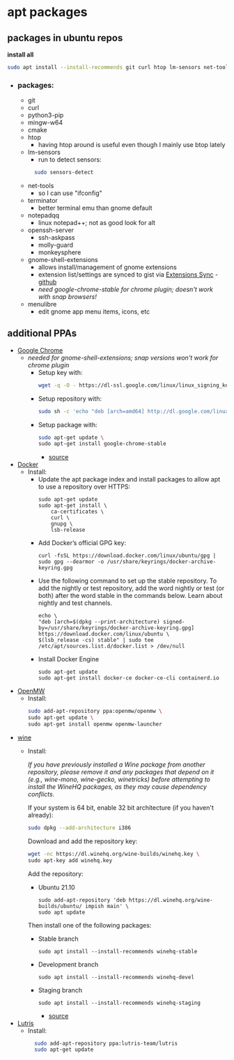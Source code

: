 # apt packages
  ## packages in ubuntu repos
  **install all**
  ``` bash
  sudo apt install --install-recommends git curl htop lm-sensors net-tools terminator gnome-shell-extensions
  ```
- ### packages: 
  - git
  - curl
  - python3-pip
  - mingw-w64
  - cmake
  - htop
    - having htop around is useful even though I mainly use btop lately
  - lm-sensors
    -  run to detect sensors:
      ``` bash
        sudo sensors-detect
      ```
  - net-tools
    - so I can use "ifconfig" 
  - terminator
    - better terminal emu than gnome default
  - notepadqq
    - linux notepad++; not as good look for alt
  - openssh-server
    -  ssh-askpass
    -  molly-guard
    -  monkeysphere
  - gnome-shell-extensions
    - allows install/management of gnome extensions
    - extension list/settings are synced to gist via [Extensions Sync](https://extensions.gnome.org/extension/1486/extensions-sync/) - [github](https://github.com/oae/gnome-shell-extensions-sync)
    - *need google-chrome-stable for chrome plugin; doesn't work with snap browsers!*
  - menulibre
    - edit gnome app menu items, icons, etc



 ## additional PPAs 
  - [Google Chrome](google.com/chrome)
    - *needed for gnome-shell-extensions; snap versions won't work for chrome plugin*
      - Setup key with:
        ``` bash
        wget -q -O - https://dl-ssl.google.com/linux/linux_signing_key.pub | sudo apt-key add - 
        ```
      - Setup repository with:
        ``` bash
        sudo sh -c 'echo "deb [arch=amd64] http://dl.google.com/linux/chrome/deb/ stable main" >> /etc/apt/sources.list.d/google.list'      
        ```
      - Setup package with:
        ``` bash
        sudo apt-get update \
        sudo apt-get install google-chrome-stable
        ```
        - [source](https://www.ubuntuupdates.org/ppa/google_chrome)
  - [Docker](https://docs.docker.com/engine/install/ubuntu/)
    - Install: 
       - Update the apt package index and install packages to allow apt to use a repository over HTTPS:
          ```  
          sudo apt-get update
          sudo apt-get install \
              ca-certificates \
              curl \
              gnupg \
              lsb-release
          ```    
      - Add Docker’s official GPG key:
          ```
          curl -fsSL https://download.docker.com/linux/ubuntu/gpg | sudo gpg --dearmor -o /usr/share/keyrings/docker-archive-keyring.gpg
          ```
      - Use the following command to set up the stable repository. To add the nightly or test repository, add the word nightly or test (or both) after the word stable in the commands below. Learn about nightly and test channels.
          ```
          echo \
          "deb [arch=$(dpkg --print-architecture) signed-by=/usr/share/keyrings/docker-archive-keyring.gpg] https://download.docker.com/linux/ubuntu \
          $(lsb_release -cs) stable" | sudo tee /etc/apt/sources.list.d/docker.list > /dev/null
          ````
      - Install Docker Engine
          ```
          sudo apt-get update
          sudo apt-get install docker-ce docker-ce-cli containerd.io
          ```
  - [OpenMW](openmw.org/en)
    - Install:
      ``` bash
      sudo add-apt-repository ppa:openmw/openmw \
      sudo apt-get update \
      sudo apt-get install openmw openmw-launcher 
      ```
  - [wine](winehq.org)
    - Install: 
    
      *If you have previously installed a Wine package from another repository, please remove it and any packages that depend on it (e.g., wine-mono, wine-gecko, winetricks) before attempting to install the WineHQ packages, as they may cause dependency conflicts.*

      If your system is 64 bit, enable 32 bit architecture (if you haven't already):
      ``` bash
      sudo dpkg --add-architecture i386 
      ```
      
      Download and add the repository key:
      ``` bash
      wget -nc https://dl.winehq.org/wine-builds/winehq.key \
      sudo apt-key add winehq.key
      ```
      
      Add the repository:
        - Ubuntu 21.10	
          ``` 
          sudo add-apt-repository 'deb https://dl.winehq.org/wine-builds/ubuntu/ impish main' \
          sudo apt update
          ```

      Then install one of the following packages:
        - Stable branch	
          ```
          sudo apt install --install-recommends winehq-stable
          ```
        - Development branch	
          ```
          sudo apt install --install-recommends winehq-devel
          ```
        - Staging branch	
          ```
          sudo apt install --install-recommends winehq-staging
          ```
          - [source](https://wiki.winehq.org/Ubuntu)
  - [Lutris](lutris.net)
    - Install:
      ``` bash
        sudo add-apt-repository ppa:lutris-team/lutris
        sudo apt-get update
      ```
   
